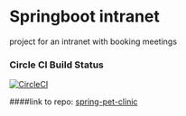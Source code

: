 # Springboot intranet
project for an intranet with booking meetings

### Circle CI Build Status
[![CircleCI](https://circleci.com/gh/Fredohm/springbootintranet.svg?style=svg&circle-token=976fd357fc41e962a0f5fa62b42815e4ada5891c)](https://circleci.com/gh/Fredohm/springbootintranet)

####link to repo: 
[spring-pet-clinic](https://www.github.com/Fredohm/springbootintranet)
